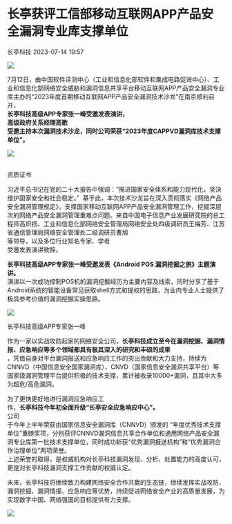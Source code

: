 #  长亭获评工信部移动互联网APP产品安全漏洞专业库支撑单位   
 长亭科技   2023-07-14 19:57  
  
![](https://mmbiz.qpic.cn/sz_mmbiz_gif/Fuleibl6qMupZkcyPhKcY9XO6j3IDMD15NbQcB9AXgPsoIAuiax0xDZicYU2zlJ1r0BUansVkvk8piceheTOn1MSYA/640?wx_fmt=gif "")  
  
  
7月12日，由中国软件评测中心（工业和信息化部软件和集成电路促进中心）、工业和信息化部网络安全威胁和漏洞信息共享平台移动互联网APP产品安全漏洞专业库主办的“2023年度首期移动互联网APP产品安全漏洞技术沙龙”在南京顺利召开，  
**长亭科技高级APP专家张一峰受邀发表演讲，**  
**高级政府关系经理高歌**  
**受邀主持本次漏洞技术沙龙，同时公司荣获“2023年度CAPPVD漏洞库技术支撑单位”。**  
  
  
![](https://mmbiz.qpic.cn/sz_mmbiz_png/Fuleibl6qMupZkcyPhKcY9XO6j3IDMD15erWFGwsHdByhCMXoic1Kc1JUic2ib1qRAyicvrqIStCj57NlBzYWsm9qQg/640 "")  
  
   
资质证书  
  
  
  
习近平总书记在党的二十大报告中强调：“推进国家安全体系和能力现代化，坚決维护国家安全和社会稳定。〞基于此，本次技术沙龙旨在深入贯彻落实《网络产品安全漏洞管理规定》，支撑国家移动互联网APP产品安全漏洞管理工作，挖掘深层次的网络产品安全漏洞管理重难点问题。来自中国电子信息产业发展研究院的总工程师高炽扬、工业和信息化部网络安全管理局网络安全处四级调研员王梅芳、江苏省通信管理局网络安全管理处二级调研员曹旭  
等领导，以及多位行业知名专家、学者  
受邀发表演讲致辞。  
  
  
**长亭科技高级APP专家张一峰受邀发表《Android POS 漏洞挖掘之旅》主题演讲。**  
演讲以一次成功控制POS机的漏洞挖掘经历为主要内容及线索，同时分享了基于Android系统的智能设备常见获取shell方式和提权的思路，为业内专业人士提供了极具参考价值的漏洞挖掘实操思路。  
  
  
![](https://mmbiz.qpic.cn/sz_mmbiz_jpg/Fuleibl6qMupZkcyPhKcY9XO6j3IDMD15cs8fBMY0MDx3E6SG4AGetG0Mfat9USic6pwqJJFuMiaIEuBYHAT6RoMA/640 "")  
  
长亭科技高级APP专家张一峰  
  
  
作为一家以实战攻防起家的网络安全公司，**长亭科技成立至今在漏洞挖掘、漏洞情报、应急响应等多个领域都具有极其深入的研究和丰硕的成果**  
，凭借自身对平台漏洞报送和应急响应工作的突出贡献和大力支持，持续为CNNVD（中国信息安全国家漏洞库）、CNVD（国家信息安全漏洞共享平台）等国家级漏洞管理平台提供积极的技术支撑，累计被收录10000+漏洞，且其中大多为超危/高危漏洞。  
  
  
为了更快更好地进行漏洞应急响应工  
作，**长亭科技今年初全面升级“长亭安全应急响应中心”。**  
公司  
于今年上半年荣获由国家信息安全漏洞库（CNNVD）颁发的 “年度优秀技术支撑单位”重磅奖项，分别获评CNNVD漏洞信息共享合作单位和通用网络产品安全漏洞专业库第一批技术支撑单位，同时成功斩获“优秀漏洞报送机构”和“优秀漏洞合作治理单位”两项荣誉。  
上述荣誉的取得，是权威机构对长亭科技漏洞发现、分析、处置能力的高度认可，更是对长亭科技漏洞支撑工作贡献的权威认定。  
  
  
未来，长亭科技将继续致力构建网络安全合作共赢的生态链，继续发挥实战攻防、漏洞挖掘、漏洞情报、应急响应等优势，持续促进网络安全产业的高质量发展，为实现数字中国、网络强国的目标提供有力支撑。  
  
  
  
![](https://mmbiz.qpic.cn/sz_mmbiz_gif/Fuleibl6qMupZkcyPhKcY9XO6j3IDMD15l95QWvICUQNDia5eGKLlSTy1nDU4vARUyNL8bOLzUvknecmYAPNw6CA/640?wx_fmt=gif "")  
  
  
